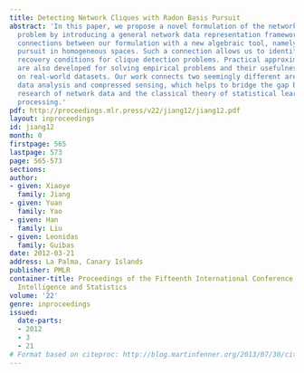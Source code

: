 ```yaml
---
title: Detecting Network Cliques with Radon Basis Pursuit
abstract: 'In this paper, we propose a novel formulation of the network clique detection
  problem by introducing a general network data representation framework. We show
  connections between our formulation with a new algebraic tool, namely Radon basis
  pursuit in homogeneous spaces. Such a connection allows us to identify rigorous
  recovery conditions for clique detection problems. Practical approximation algorithms
  are also developed for solving empirical problems and their usefulness is demonstrated
  on real-world datasets. Our work connects two seemingly different areas: network
  data analysis and compressed sensing, which helps to bridge the gap between the
  research of network data and the classical theory of statistical learning and signal
  processing.'
pdf: http://proceedings.mlr.press/v22/jiang12/jiang12.pdf
layout: inproceedings
id: jiang12
month: 0
firstpage: 565
lastpage: 573
page: 565-573
sections: 
author:
- given: Xiaoye
  family: Jiang
- given: Yuan
  family: Yao
- given: Han
  family: Liu
- given: Leonidas
  family: Guibas
date: 2012-03-21
address: La Palma, Canary Islands
publisher: PMLR
container-title: Proceedings of the Fifteenth International Conference on Artificial
  Intelligence and Statistics
volume: '22'
genre: inproceedings
issued:
  date-parts:
  - 2012
  - 3
  - 21
# Format based on citeproc: http://blog.martinfenner.org/2013/07/30/citeproc-yaml-for-bibliographies/
---
```

